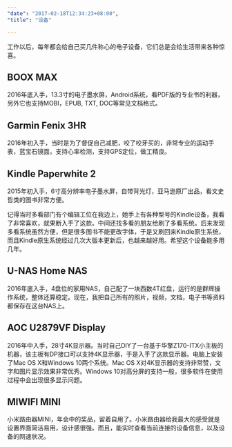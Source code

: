 ```yaml
---
"date": "2017-02-18T12:34:23+08:00",
"title": "设备"

---
```


工作以后，每年都会给自己买几件称心的电子设备，它们总是会给生活带来各种惊喜。

## BOOX MAX
2016年底入手，13.3寸的电子墨水屏，Android系统，看PDF版的专业书的利器，另外它也支持MOBI，EPUB, TXT, DOC等常见文档格式。

## Garmin Fenix 3HR
2016年初入手，当时是为了督促自己减肥，咬了咬牙买的，非常专业的运动手表，蓝宝石镜面，支持心率检测，支持GPS定位，做工精良。

## Kindle Paperwhite 2
2015年初入手，6寸高分辨率电子墨水屏，自带背光灯，亚马逊原厂出品，看文史哲类的图书非常方便。

记得当时多看部门有个编辑工位在我边上，她手上有各种型号的Kindle设备，我看了非常喜欢，就果断入手了这款。中间还找多看的朋友给刷了多看系统。后来发现多看系统虽然方便，但是很多图书不能更改字体，于是又刷回来Kindle原生系统，而且Kindle原生系统经过几次大版本更新后，也越来越好用。希望这个设备能多用几年。

## U-NAS Home NAS
2016年底入手，4盘位的家用NAS，自己配了一块西数4T红盘，运行的是群辉操作系统，整体还算稳定。现在，我把自己所有的照片，视频，文档，电子书等资料都保存在这台NAS上。

## AOC U2879VF Display
2016年中入手，28寸4K显示器。当时自己DIY了一台基于华擎Z170-ITX小主板的机器，该主板有DP接口可以支持4K显示器，于是入手了这款显示器。电脑上安装了Mac OS X和Windows 10两个系统。Mac OS X对4K显示器的支持非常赞，文字和图片显示效果非常优秀。Windows 10对高分屏的支持一般，很多软件在使用过程中会出现很多显示问题。

## MIWIFI MINI
小米路由器MINI，年会中的奖品，留着自用了。小米路由器给我最大的感受就是设置界面简洁易用，设计感很强。而且，能实时查看当前连接的设备信息，以及设备的网速状况。
